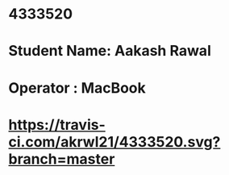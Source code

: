 # 4333520 
# Student Name: Aakash Rawal
# Operator : MacBook
# https://travis-ci.com/akrwl21/4333520.svg?branch=master
